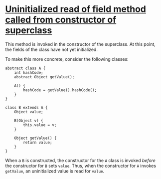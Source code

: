 # [Uninitialized read of field method called from constructor of superclass](https://spotbugs.readthedocs.io/en/latest/bugDescriptions.html#UR_UNINIT_READ_CALLED_FROM_SUPER_CONSTRUCTOR)

 This method is invoked in the constructor of the superclass. At this point,
    the fields of the class have not yet initialized.

To make this more concrete, consider the following classes:

    abstract class A {
        int hashCode;
        abstract Object getValue();

        A() {
            hashCode = getValue().hashCode();
        }
    }

    class B extends A {
        Object value;

        B(Object v) {
            this.value = v;
        }

        Object getValue() {
            return value;
        }
    }

When a `B` is constructed,
the constructor for the `A` class is invoked
_before_ the constructor for `B` sets `value`.
Thus, when the constructor for `A` invokes `getValue`,
an uninitialized value is read for `value`.